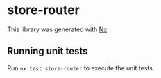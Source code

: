 # store-router

This library was generated with [Nx](https://nx.dev).

## Running unit tests

Run `nx test store-router` to execute the unit tests.
